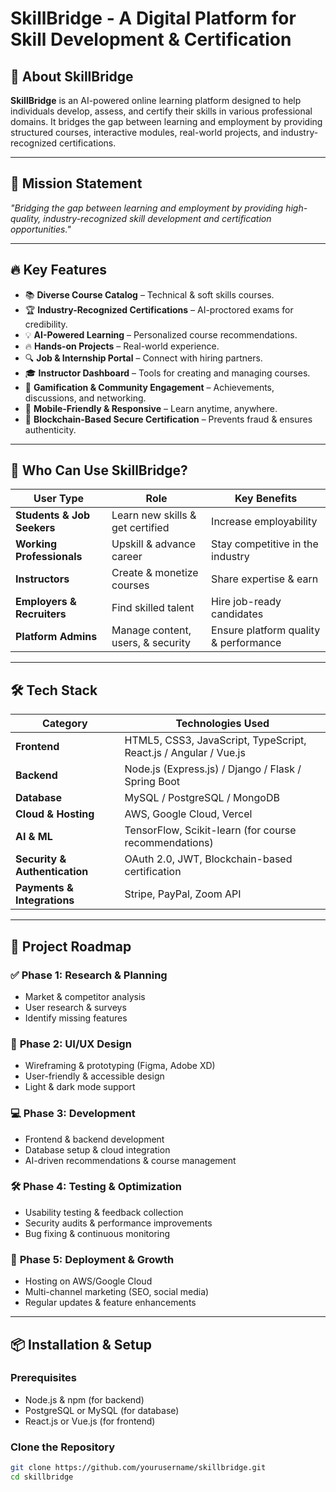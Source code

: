 # SkillBridge - A Digital Platform for Skill Development & Certification

## 🚀 About SkillBridge
**SkillBridge** is an AI-powered online learning platform designed to help individuals develop, assess, and certify their skills in various professional domains. It bridges the gap between learning and employment by providing structured courses, interactive modules, real-world projects, and industry-recognized certifications.

---

## 🎯 Mission Statement
*"Bridging the gap between learning and employment by providing high-quality, industry-recognized skill development and certification opportunities."*

---

## 🔥 Key Features
- 📚 **Diverse Course Catalog** – Technical & soft skills courses.
- 🏆 **Industry-Recognized Certifications** – AI-proctored exams for credibility.
- 💡 **AI-Powered Learning** – Personalized course recommendations.
- 🔥 **Hands-on Projects** – Real-world experience.
- 🔍 **Job & Internship Portal** – Connect with hiring partners.
- 🎓 **Instructor Dashboard** – Tools for creating and managing courses.
- 🏅 **Gamification & Community Engagement** – Achievements, discussions, and networking.
- 📱 **Mobile-Friendly & Responsive** – Learn anytime, anywhere.
- 🔐 **Blockchain-Based Secure Certification** – Prevents fraud & ensures authenticity.

---

## 🎯 Who Can Use SkillBridge?
| User Type | Role | Key Benefits |
|-----------|------|--------------|
| **Students & Job Seekers** | Learn new skills & get certified | Increase employability |
| **Working Professionals** | Upskill & advance career | Stay competitive in the industry |
| **Instructors** | Create & monetize courses | Share expertise & earn |
| **Employers & Recruiters** | Find skilled talent | Hire job-ready candidates |
| **Platform Admins** | Manage content, users, & security | Ensure platform quality & performance |

---

## 🛠️ Tech Stack
| Category | Technologies Used |
|----------|------------------|
| **Frontend** | HTML5, CSS3, JavaScript, TypeScript, React.js / Angular / Vue.js |
| **Backend** | Node.js (Express.js) / Django / Flask / Spring Boot |
| **Database** | MySQL / PostgreSQL / MongoDB |
| **Cloud & Hosting** | AWS, Google Cloud, Vercel |
| **AI & ML** | TensorFlow, Scikit-learn (for course recommendations) |
| **Security & Authentication** | OAuth 2.0, JWT, Blockchain-based certification |
| **Payments & Integrations** | Stripe, PayPal, Zoom API |

---

## 📌 Project Roadmap
### ✅ **Phase 1: Research & Planning**
- Market & competitor analysis
- User research & surveys
- Identify missing features

### 🎨 **Phase 2: UI/UX Design**
- Wireframing & prototyping (Figma, Adobe XD)
- User-friendly & accessible design
- Light & dark mode support

### 💻 **Phase 3: Development**
- Frontend & backend development
- Database setup & cloud integration
- AI-driven recommendations & course management

### 🛠 **Phase 4: Testing & Optimization**
- Usability testing & feedback collection
- Security audits & performance improvements
- Bug fixing & continuous monitoring

### 🚀 **Phase 5: Deployment & Growth**
- Hosting on AWS/Google Cloud
- Multi-channel marketing (SEO, social media)
- Regular updates & feature enhancements

---

## 📦 Installation & Setup
### **Prerequisites**
- Node.js & npm (for backend)
- PostgreSQL or MySQL (for database)
- React.js or Vue.js (for frontend)

### **Clone the Repository**
```bash
git clone https://github.com/yourusername/skillbridge.git
cd skillbridge
